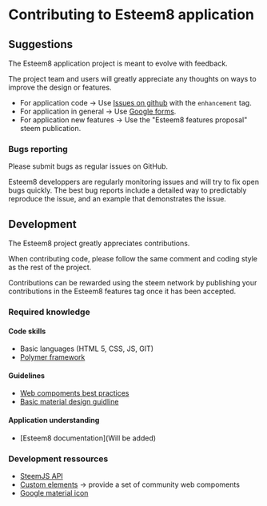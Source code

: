 # Contributing to Esteem8 application

## Suggestions

The Esteem8 application project is meant to evolve with feedback.

The project team and users will greatly appreciate any thoughts on ways to improve the design or features.

* For application code -> Use [Issues on github](https://github.com/esteem8app/esteem8app.github.io/issues) with the `enhancement` tag.
* For application in general -> Use [Google forms](https://goo.gl/6a99QQ).
* For application new features -> Use the "Esteem8 features proposal" steem publication.

### Bugs reporting

Please submit bugs as regular issues on GitHub.

Esteem8 developpers are regularly monitoring issues and will try to fix open bugs quickly.
The best bug reports include a detailed way to predictably reproduce the issue, and an example that demonstrates the issue.

## Development

The Esteem8 project greatly appreciates contributions.

When contributing code, please follow the same comment and coding style as the rest of the project.

Contributions can be rewarded using the steem network by publishing your contributions in the Esteem8 features tag once it has been accepted.

### Required knowledge

#### Code skills
* Basic languages (HTML 5, CSS, JS, GIT)
* [Polymer framework](https://www.polymer-project.org/1.0/docs/devguide/feature-overview)

#### Guidelines
* [Web compoments best practices](https://www.webcomponents.org/community/articles/web-components-best-practices)
* [Basic material design guidline](https://material.io/guidelines/)

#### Application understanding
* [Esteem8 documentation](Will be added)

### Development ressources

* [SteemJS API](https://github.com/adcpm/steem)
* [Custom elements](https://customelements.io/) -> provide a set of community web compoments
* [Google material icon](https://material.io/icons/)
